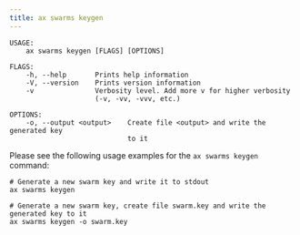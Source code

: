 ```yaml
---
title: ax swarms keygen
---
```


```text title="Generate a new swarm key"
USAGE:
    ax swarms keygen [FLAGS] [OPTIONS]

FLAGS:
    -h, --help       Prints help information
    -V, --version    Prints version information
    -v               Verbosity level. Add more v for higher verbosity
                     (-v, -vv, -vvv, etc.)

OPTIONS:
    -o, --output <output>    Create file <output> and write the generated key
                             to it
```

Please see the following usage examples for the `ax swarms keygen` command:

```text title="Example Usage"
# Generate a new swarm key and write it to stdout
ax swarms keygen

# Generate a new swarm key, create file swarm.key and write the generated key to it
ax swarms keygen -o swarm.key
```
